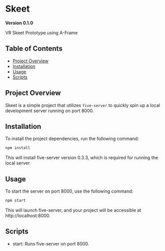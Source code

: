 # Skeet

**Version 0.1.0**

VR Skeet Prototype using A-Frame

## Table of Contents

- [Project Overview](#project-overview)
- [Installation](#installation)
- [Usage](#usage)
- [Scripts](#scripts)

## Project Overview

Skeet is a simple project that utilizes `five-server` to quickly spin up a local development server running on port 8000.

## Installation

To install the project dependencies, run the following command:

```bash
npm install
```

This will install five-server version 0.3.3, which is required for running the local server.

## Usage
To start the server on port 8000, use the following command:

```bash
npm start
```

This will launch five-server, and your project will be accessible at http://localhost:8000.

## Scripts
- start: Runs five-server on port 8000.